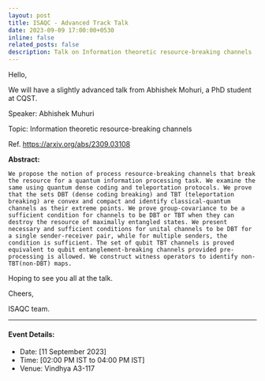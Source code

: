 ```yaml
---
layout: post
title: ISAQC - Advanced Track Talk
date: 2023-09-09 17:00:00+0530
inline: false
related_posts: false
description: Talk on Information theoretic resource-breaking channels
---
```

Hello, 

We will have a slightly advanced talk from Abhishek Mohuri, a PhD student at CQST.

Speaker: Abhishek Muhuri

Topic: Information theoretic resource-breaking channels

Ref. https://arxiv.org/abs/2309.03108

**Abstract:**

    We propose the notion of process resource-breaking channels that break the resource for a quantum information processing task. We examine the same using quantum dense coding and teleportation protocols. We prove that the sets DBT (dense coding breaking) and TBT (teleportation breaking) are convex and compact and identify classical-quantum channels as their extreme points. We prove group-covariance to be a sufficient condition for channels to be DBT or TBT when they can destroy the resource of maximally entangled states. We present necessary and sufficient conditions for unital channels to be DBT for a single sender-receiver pair, while for multiple senders, the condition is sufficient. The set of qubit TBT channels is proved equivalent to qubit entanglement-breaking channels provided pre-processing is allowed. We construct witness operators to identify non-TBT(non-DBT) maps. 

Hoping to see you all at the talk.

Cheers,

ISAQC team. 


***

#### Event Details:

<ul>
    <li> Date: [11 September 2023]</li>
    <li> Time: [02:00 PM IST to 04:00 PM IST] </li>
    <li> Venue: Vindhya A3-117 </li>
</ul>


